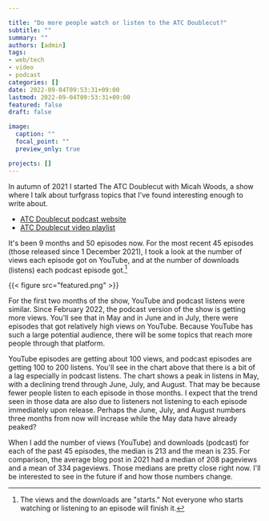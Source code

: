 ```yaml
---

title: "Do more people watch or listen to the ATC Doublecut?"
subtitle: ""
summary: ""
authors: [admin]
tags: 
- web/tech
- video
- podcast
categories: []
date: 2022-09-04T09:53:31+09:00
lastmod: 2022-09-04T09:53:31+09:00
featured: false
draft: false

image:
  caption: ""
  focal_point: ""
  preview_only: true

projects: []
---
```


In autumn of 2021 I started The ATC Doublecut with Micah Woods, a show where I talk about turfgrass topics that I've found interesting enough to write about. 

* [ATC Doublecut podcast website](https://atc-doublecut.transistor.fm/)
* [ATC Doublecut video playlist](https://youtube.com/playlist?list=PLrsictdhhM0NN_Zth7iiORhct019P9_JW)

It's been 9 months and 50 episodes now. For the most recent 45 episodes (those released since 1 December 2021), I took a look at the number of views each episode got on YouTube, and at the number of downloads (listens) each podcast episode got.[^1]

[^1]: The views and the downloads are "starts." Not everyone who starts watching or listening to an episode will finish it.

{{< figure src="featured.png" >}}

For the first two months of the show, YouTube and podcast listens were similar. Since February 2022, the podcast version of the show is getting more views. You'll see that in May and in June and in July, there were episodes that got relatively high views on YouTube. Because YouTube has such a large potential audience, there will be some topics that reach more people through that platform.

YouTube episodes are getting about 100 views, and podcast episodes are getting 100 to 200 listens. You'll see in the chart above that there is a bit of a lag especially in podcast listens. The chart shows a peak in listens in May, with a declining trend through June, July, and August. That may be because fewer people listen to each episode in those months. I expect that the trend seen in those data are also due to listeners not listening to each episode immediately upon release. Perhaps the June, July, and August numbers three months from now will increase while the May data have already peaked?

When I add the number of views (YouTube) and downloads (podcast) for each of the past 45 episodes, the median is 213 and the mean is 235. For comparison, the average blog post in 2021 had a median of 208 pageviews and a mean of 334 pageviews. Those medians are pretty close right now. I'll be interested to see in the future if and how those numbers change.

